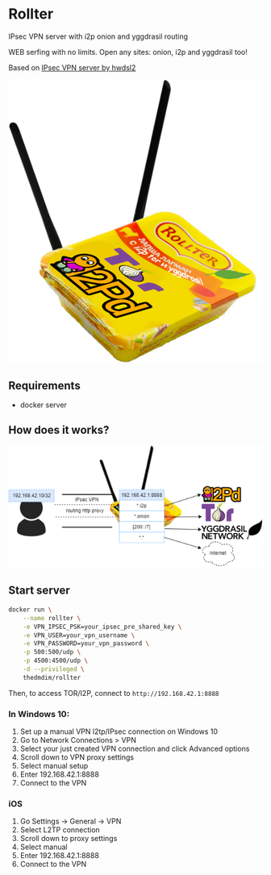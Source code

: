 # Rollter
IPsec VPN server with i2p onion and yggdrasil routing

WEB serfing with no limits. Open any sites: onion, i2p and yggdrasil too!

Based on [IPsec VPN server by hwdsl2](https://github.com/hwdsl2/docker-ipsec-vpn-server)

![](logo.png)

## Requirements
- docker server
## How does it works?
![](diagram.png)

## Start server
```sh
docker run \
    --name rollter \
    -e VPN_IPSEC_PSK=your_ipsec_pre_shared_key \
    -e VPN_USER=your_vpn_username \
    -e VPN_PASSWORD=your_vpn_password \
    -p 500:500/udp \
    -p 4500:4500/udp \
    -d --privileged \
    thedmdim/rollter
```

Then, to access TOR/I2P, connect to `http://192.168.42.1:8888`
### In Windows 10:
1. Set up a manual VPN l2tp/IPsec connection on Windows 10
2. Go to Network Connections > VPN
3. Select your just created VPN connection and click Advanced options
4. Scroll down to VPN proxy settings
5. Select manual setup
6. Enter 192.168.42.1:8888
7. Connect to the VPN
### iOS
1. Go Settings -> General -> VPN
2. Select L2TP connection
3. Scroll down to proxy settings
4. Select manual
5. Enter 192.168.42.1:8888
7. Connect to the VPN
